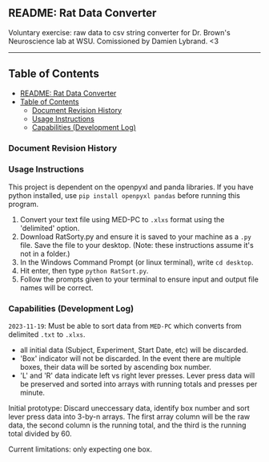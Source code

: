 ## README: Rat Data Converter 

Voluntary exercise: raw data to csv string converter for Dr. Brown's Neuroscience lab at WSU. Comissioned by Damien Lybrand. <3


---

## Table of Contents
- [README: Rat Data Converter](#readme-rat-data-converter)
- [Table of Contents](#table-of-contents)
  - [Document Revision History](#document-revision-history)
  - [Usage Instructions](#usage-instructions)
  - [Capabilities (Development Log)](#capabilities-development-log)

<a name="revision-history"> </a>

### Document Revision History
<!--
| Name | Date | Changes | Version |
| ------ | ------ | --------- | --------- |
| Data Converter |2023-11-19 |Prototype | 0.0        |
|           |           |          |        |
|      |      |         |         |

Table of contents: 
Instructions for Lab Workers
Current / Future Capabilites
Development Notes / Resources used -->


### Usage Instructions 

This project is dependent on the openpyxl and panda libraries. 
If you have python installed, use  `pip install openpyxl pandas`  before running this program. 

<!-- warning that this only works for windows/linux -->
<!-- todo: add more detail / pictures. -->

1. Convert your text file using MED-PC to `.xlxs` format using the 'delimited' option. 
2. Download RatSorty.py and ensure it is saved to your machine as a `.py` file. Save the file to your desktop. (Note: these instructions assume it's not in a folder.) 
3. In the Windows Command Prompt (or linux terminal), write `cd desktop`. 
4. Hit enter, then type `python RatSort.py`. 
5. Follow the prompts given to your terminal to ensure input and output file names will be correct. 
   


### Capabilities (Development Log) 
`2023-11-19`: Must be able to sort data from `MED-PC` which converts from delimited `.txt` to `.xlxs`. 

- all initial data (Subject, Experiment, Start Date, etc) will be discarded. 
- 'Box' indicator will not be discarded. In the event there are multiple boxes, their data will be sorted by ascending box number. 
- 'L' and 'R' data indicate left vs right lever presses. Lever press data will be preserved and sorted into arrays with running totals and presses per minute. 
  
Initial prototype: Discard uneccessary data, identify box number and sort lever press data into 3-by-n arrays. The first array column will be the raw data, the second column is the running total, and the third is the running total divided by 60.  

Current limitations: only expecting one box. 
